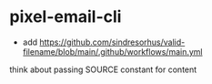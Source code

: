 # pixel-email-cli






- add
https://github.com/sindresorhus/valid-filename/blob/main/.github/workflows/main.yml

think about passing SOURCE constant for content
